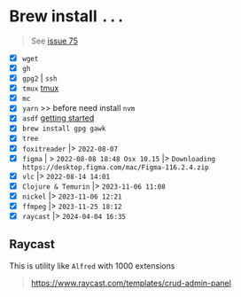 # Brew install `...`

> See [issue 75](https://github.com/vovs03/desertos/issues/75)

- [x] `wget`
- [x] `gh`
- [x] `gpg2` | `ssh`
- [x] `tmux` [tmux](https://jeongwhanchoi.medium.com/install-tmux-on-osx-and-basics-commands-for-beginners-be22520fd95e)
- [x] `mc`
- [x] `yarn` >> before need install `nvm`
- [x] `asdf` [getting started](https://asdf-vm.com/guide/getting-started.html)
- [x] `brew install gpg gawk`
- [x] `tree`
- [x] `foxitreader` |> `2022-08-07`
- [x] `figma` | > `2022-08-08 18:48 Osx 10.15` |> `Downloading https://desktop.figma.com/mac/Figma-116.2.4.zip`
- [x] `vlc` |> `2022-08-14 14:01`
- [x] `Clojure & Temurin` |> `2023-11-06 11:08`
- [x] `nickel` |> `2023-11-06 12:21`
- [x] `ffmpeg` |> `2023-11-25 18:12`
- [x] `raycast` |> `2024-04-04 16:35`

## Raycast

This is utility like `Alfred` with 1000 extensions

> https://www.raycast.com/templates/crud-admin-panel
